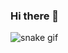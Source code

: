 ### Hi there 👋




![snake gif](https://github.com/devJuliaLeal/devJuliaLeal/blob/output/github-contribution-grid-snake.svg)
